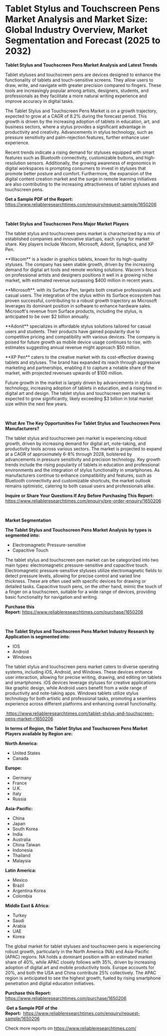 <p><h1>Tablet Stylus and Touchscreen Pens Market Analysis and Market Size: Global Industry Overview, Market Segmentation and Forecast (2025 to 2032)</h1></p><p><strong>Tablet Stylus and Touchscreen Pens Market Analysis and Latest Trends</strong></p>
<p><p>Tablet styluses and touchscreen pens are devices designed to enhance the functionality of tablets and touch-sensitive screens. They allow users to draw, write, and navigate with greater precision compared to fingers. These tools are increasingly popular among artists, designers, students, and professionals as they facilitate a more natural writing experience and improve accuracy in digital tasks.</p><p>The Tablet Stylus and Touchscreen Pens Market is on a growth trajectory, expected to grow at a CAGR of 8.2% during the forecast period. This growth is driven by the increasing adoption of tablets in education, art, and business sectors, where a stylus provides a significant advantage in productivity and creativity. Advancements in stylus technology, such as pressure sensitivity and palm-rejection features, further enhance user experience.</p><p>Recent trends indicate a rising demand for styluses equipped with smart features such as Bluetooth connectivity, customizable buttons, and high-resolution sensors. Additionally, the growing awareness of ergonomics in digital workspaces is prompting consumers to invest in styluses that promote better posture and comfort. Furthermore, the expansion of the digital content creation market and the surge in remote learning initiatives are also contributing to the increasing attractiveness of tablet styluses and touchscreen pens.</p></p>
<p><strong>Get a Sample PDF of the Report:&nbsp;</strong> <a href="https://www.reliableresearchtimes.com/enquiry/request-sample/1650206?utm_campaign=2792&utm_medium=2&utm_source=Github&utm_content=ia&utm_term=23032025&utm_id=tablet-stylus-and-touchscreen-pens">https://www.reliableresearchtimes.com/enquiry/request-sample/1650206</a></p>
<p>&nbsp;</p>
<p><strong>Tablet Stylus and Touchscreen Pens Major Market Players</strong></p>
<p><p>The tablet stylus and touchscreen pens market is characterized by a mix of established companies and innovative startups, each vying for market share. Key players include Wacom, Microsoft, Adonit, Synaptics, and XP Pen.</p><p>**Wacom** is a leader in graphics tablets, known for its high-quality styluses. The company has seen stable growth, driven by the increasing demand for digital art tools and remote working solutions. Wacom's focus on professional artists and designers positions it well in a growing niche market, with estimated revenue surpassing $400 million in recent years.</p><p>**Microsoft**, with its Surface Pen, targets both creative professionals and casual users. The integration of the stylus within its Surface ecosystem has proven successful, contributing to a robust growth trajectory as Microsoft leverages its dominant position in software to enhance hardware sales. Microsoft's revenue from Surface products, including the stylus, is anticipated to be over $2 billion annually.</p><p>**Adonit** specializes in affordable stylus solutions tailored for casual users and students. Their products have gained popularity due to competitive pricing and compatibility with various devices. The company is poised for future growth as mobile device usage continues to rise, with estimates suggesting annual revenue might approach $50 million.</p><p>**XP Pen** caters to the creative market with its cost-effective drawing tablets and styluses. The brand has expanded its reach through aggressive marketing and partnerships, enabling it to capture a notable share of the market, with projected revenues upwards of $100 million.</p><p>Future growth in the market is largely driven by advancements in stylus technology, increasing adoption of tablets in education, and a rising trend in digital art and design. The tablet stylus and touchscreen pen market is expected to grow significantly, likely exceeding $3 billion in total market size within the next few years.</p></p>
<p>&nbsp;</p>
<p><strong>What Are The Key Opportunities For Tablet Stylus and Touchscreen Pens Manufacturers?</strong></p>
<p><p>The tablet stylus and touchscreen pen market is experiencing robust growth, driven by increasing demand for digital art, note-taking, and productivity tools across various sectors. The market is projected to expand at a CAGR of approximately 6-8% through 2028, bolstered by advancements in pressure sensitivity and precision technology. Key growth trends include the rising popularity of tablets in education and professional environments and the integration of stylus functionality in smartphones. As manufacturers continue to enhance compatibility and features, such as Bluetooth connectivity and customizable shortcuts, the market outlook remains optimistic, catering to both casual users and professionals alike.</p></p>
<p><strong>Inquire or Share Your Questions If Any Before Purchasing This Report:</strong> <a href="https://www.reliableresearchtimes.com/enquiry/pre-order-enquiry/1650206?utm_campaign=2792&utm_medium=2&utm_source=Github&utm_content=ia&utm_term=23032025&utm_id=tablet-stylus-and-touchscreen-pens">https://www.reliableresearchtimes.com/enquiry/pre-order-enquiry/1650206</a></p>
<p>&nbsp;</p>
<p><strong>Market Segmentation</strong></p>
<p><strong>The Tablet Stylus and Touchscreen Pens Market Analysis by types is segmented into:</strong></p>
<p><ul><li>Electromagnetic Pressure-sensitive</li><li>Capacitive Touch</li></ul></p>
<p><p>The tablet stylus and touchscreen pen market can be categorized into two main types: electromagnetic pressure-sensitive and capacitive touch. Electromagnetic pressure-sensitive styluses utilize electromagnetic fields to detect pressure levels, allowing for precise control and varied line thickness. These are often used with specific devices for drawing or detailed tasks. Capacitive touch pens, on the other hand, mimic the touch of a finger on a touchscreen, suitable for a wide range of devices, providing basic functionality for navigation and writing.</p></p>
<p><strong>Purchase this Report:&nbsp;</strong><a href="https://www.reliableresearchtimes.com/purchase/1650206?utm_campaign=2792&utm_medium=2&utm_source=Github&utm_content=ia&utm_term=23032025&utm_id=tablet-stylus-and-touchscreen-pens">https://www.reliableresearchtimes.com/purchase/1650206</a></p>
<p>&nbsp;</p>
<p><strong>The Tablet Stylus and Touchscreen Pens Market Industry Research by Application is segmented into:</strong></p>
<p><ul><li>IOS</li><li>Android</li><li>Windows</li></ul></p>
<p><p>The tablet stylus and touchscreen pens market caters to diverse operating systems, including iOS, Android, and Windows. These devices enhance user interaction, allowing for precise writing, drawing, and editing on tablets and smartphones. iOS devices leverage styluses for creative applications like graphic design, while Android users benefit from a wide range of productivity and note-taking apps. Windows tablets utilize stylus technology for both artistic and professional tasks, promoting a seamless experience across different platforms and enhancing overall functionality.</p></p>
<p><a href="https://www.reliableresearchtimes.com/tablet-stylus-and-touchscreen-pens-market-r1650206?utm_campaign=2792&utm_medium=2&utm_source=Github&utm_content=ia&utm_term=23032025&utm_id=tablet-stylus-and-touchscreen-pens">&nbsp;https://www.reliableresearchtimes.com/tablet-stylus-and-touchscreen-pens-market-r1650206</a></p>
<p><strong>In terms of Region, the Tablet Stylus and Touchscreen Pens Market Players available by Region are:</strong></p>
<p>
    <p> <strong> North America: </strong>
        <ul>
            <li>United States</li>
            <li>Canada</li>
        </ul>
        </p> 
    <p> <strong> Europe: </strong>
        <ul>
            <li>Germany</li>
            <li>France</li>
            <li>U.K.</li>
            <li>Italy</li>
            <li>Russia</li>
        </ul>
        </p> 
    <p> <strong> Asia-Pacific: </strong>
        <ul>
            <li>China</li>
            <li>Japan</li>
            <li>South Korea</li>
            <li>India</li>
            <li>Australia</li>
            <li>China Taiwan</li>
            <li>Indonesia</li>
            <li>Thailand</li>
            <li>Malaysia</li>
        </ul>
        </p> 
    <p> <strong> Latin America: </strong>
        <ul>
            <li>Mexico</li>
            <li>Brazil</li>
            <li>Argentina Korea</li>
            <li>Colombia</li>
        </ul>
        </p> 
    <p> <strong> Middle East & Africa: </strong>
        <ul>
            <li>Turkey</li>
            <li>Saudi</li>
            <li>Arabia</li>
            <li>UAE</li>
            <li>Korea</li>
        </ul>
    </p>
    </p>
<p><p>The global market for tablet styluses and touchscreen pens is experiencing robust growth, particularly in the North America (NA) and Asia-Pacific (APAC) regions. NA holds a dominant position with an estimated market share of 40%, while APAC closely follows with 35%, driven by increasing adoption of digital art and mobile productivity tools. Europe accounts for 20%, and both the USA and China contribute 25% collectively. The APAC region is anticipated to see the highest growth, fueled by rising smartphone penetration and digital education initiatives.</p></p>
<p><strong>Purchase this Report: </strong><a href="https://www.reliableresearchtimes.com/purchase/1650206?utm_campaign=2792&utm_medium=2&utm_source=Github&utm_content=ia&utm_term=23032025&utm_id=tablet-stylus-and-touchscreen-pens">https://www.reliableresearchtimes.com/purchase/1650206</a></p>
<p>&nbsp;<strong>Get a Sample PDF of the Report:&nbsp;&nbsp;</strong><a href="https://www.reliableresearchtimes.com/enquiry/request-sample/1650206?utm_campaign=2792&utm_medium=2&utm_source=Github&utm_content=ia&utm_term=23032025&utm_id=tablet-stylus-and-touchscreen-pens">https://www.reliableresearchtimes.com/enquiry/request-sample/1650206</a></p>
<p><strong></strong></p>
<p>Check more reports on <a href="https://www.reliableresearchtimes.com/?utm_campaign=2792&utm_medium=2&utm_source=Github&utm_content=ia&utm_term=23032025&utm_id=tablet-stylus-and-touchscreen-pens">https://www.reliableresearchtimes.com/</a></p>